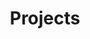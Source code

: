 ---
title: Projects
summary: Some research projects or code.
description: Explore some of the projects I've worked on.
---